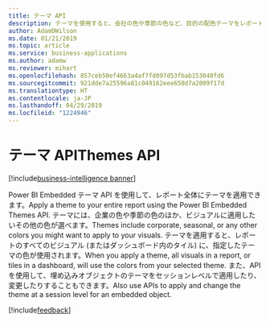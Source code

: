 ```yaml
---
title: テーマ API
description: テーマを使用すると、会社の色や季節の色など、目的の配色テーマをレポート全体に適用できます。
author: AdamDWilson
ms.date: 01/21/2019
ms.topic: article
ms.service: business-applications
ms.author: adamw
ms.reviewer: mihart
ms.openlocfilehash: 857ceb50ef4663a4af7fd097d53fbab153040fd6
ms.sourcegitcommit: 921dde7a25596a81c049162eee650d7a2009f17d
ms.translationtype: HT
ms.contentlocale: ja-JP
ms.lasthandoff: 04/29/2019
ms.locfileid: "1224946"
---
```

#  <a name="themes-api"></a><span data-ttu-id="23682-103">テーマ API</span><span class="sxs-lookup"><span data-stu-id="23682-103">Themes API</span></span> 
[!include[business-intelligence banner](../../includes/business-intelligence.md)]


<span data-ttu-id="23682-104">Power BI Embedded テーマ API を使用して、レポート全体にテーマを適用できます。</span><span class="sxs-lookup"><span data-stu-id="23682-104">Apply a theme to your entire report using the Power BI Embedded Themes API.</span></span> <span data-ttu-id="23682-105">テーマには、企業の色や季節の色のほか、ビジュアルに適用したいその他の色が選べます。</span><span class="sxs-lookup"><span data-stu-id="23682-105">Themes include corporate, seasonal, or any other colors you might want to apply to your visuals.</span></span> <span data-ttu-id="23682-106">テーマを適用すると、レポートのすべてのビジュアル (またはダッシュボード内のタイル) に、指定したテーマの色が使用されます。</span><span class="sxs-lookup"><span data-stu-id="23682-106">When you apply a theme, all visuals in a report, or tiles in a dashboard, will use the colors from your selected theme.</span></span> <span data-ttu-id="23682-107">また、API を使用して、埋め込みオブジェクトのテーマをセッションレベルで適用したり、変更したりすることもできます。</span><span class="sxs-lookup"><span data-stu-id="23682-107">Also use APIs to apply and change the theme at a session level for an embedded object.</span></span>

[!include[feedback](../includes/service-feedback.md)]
